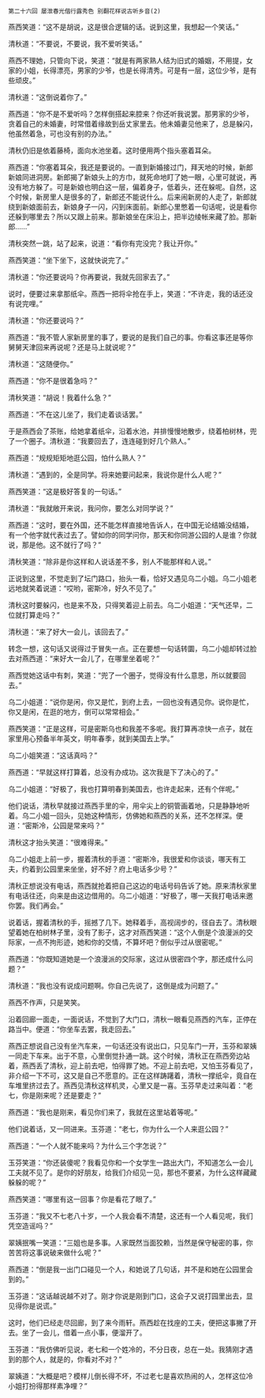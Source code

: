     第二十六回 屡泄春光偕行露秀色 别翻花样说古听乡音(2) 

   燕西笑道：“这不是胡说，这是很合逻辑的话。说到这里，我想起一个笑话。”

   清秋道：“不要说，不要说，我不爱听笑话。”

   燕西不理她，只管向下说，笑道：“就是有两家熟人结为旧式的婚姻，不用提，女家的小姐，长得漂亮，男家的少爷，也是长得清秀。可是有一层，这位少爷，是有些顽皮。”

   清秋道：“这倒说着你了。”

   燕西道：“你不是不爱听吗？怎样倒搭起来腔来？你还听我说罢。那男家的少爷，贪着自己的未婚妻，时常借着缘故到岳丈家里去。他未婚妻见他来了，总是躲闪，他虽然着急，可也没有别的办法。”

   清秋仍旧是依着藤椅，面向水池坐着。这时便用两个指头塞着耳朵。

   燕西道：“你塞着耳朵，我还是要说的。一直到新婚接过门，拜天地的时候，新郎新娘同进洞房。新郎揭了新娘头上的方巾，就死命地盯了她一眼，心里可就说，再没有地方躲了。可是新娘也明白这一层，偏着身子，低着头，还在躲呢。自然，这个时候，新房里人是很多的了，新郎还不能说什么。后来闹新房的人走了，新郎就绕到新娘面前去，新娘身子一闪，闪到床面前。新郎心里憋着一句话呢，说是看你还躲到哪里去？所以又跟上前来。那新娘坐在床沿上，把半边绫帐来藏了脸。那新郎……”

   清秋突然一跳，站了起来，说道：“看你有完没完？我让开你。”

   燕西笑道：“坐下坐下，这就快说完了。”

   清秋道：“你还要说吗？你再要说，我就先回家去了。”

   说时，便要过来拿那纸伞。燕西一把将伞抢在手上，笑道：“不许走，我的话还没有说完哩。”

   清秋道：“你还要说吗？”

   燕西道：“我不管人家新房里的事了，要说的是我们自己的事。你看这事还是等你舅舅天津回来再说呢？还是马上就说呢？”

   清秋道：“这随便你。”

   燕西道：“你不是很着急吗？”

   清秋笑道：“胡说！我着什么急？”

   燕西道：“不在这儿坐了，我们走着谈话罢。”

   于是燕西会了茶账，给她拿着纸伞，沿着水池，并排慢慢地散步，绕着柏树林，兜了一个圈子。清秋道：“我要回去了，连连碰到好几个熟人。”

   燕西道：“规规矩矩地逛公园，怕什么熟人？”

   清秋道：“遇到的，全是同学。将来她要问起来，我说你是什么人呢？”

   燕西笑道：“这是极好答复的一句话。”

   清秋道：“我就敞开来说，我问你，要怎么对同学说？”

   燕西道：“这时，要在外国，还不能怎样直接地告诉人，在中国无论结婚没结婚，有一个他字就代表过去了。譬如你的同学问你，那天和你同游公园的人是谁？你就说，那是他。这不就行了吗？”

   清秋笑道：“除非是你这样和人说话差不多，别人不能那样和人说。”

   正说到这里，不觉走到了坛门路口，抬头一看，恰好又遇见乌二小姐。乌二小姐老远地就笑着说道：“哎哟，密斯冷，好久不见了。”

   清秋这时要躲闪，也是来不及，只得笑着迎上前去。乌二小姐道：“天气还早，二位就打算走吗？”

   清秋道：“来了好大一会儿，该回去了。”

   转念一想，这句话又说得过于冒失一点。正在要想一句话转圜，乌二小姐却转过脸去对燕西道：“来好大一会儿了，在哪里坐着呢？”

   燕西觉她这话中有刺，笑道：“兜了一个圈子，觉得没有什么意思，所以就要回去。”

   乌二小姐道：“说你是闲，你又是忙，到府上去，一回也没有遇见你。说你是忙，你又是闲，在逛的地方，倒可以常常相会。”

   燕西笑道：“正是这样，可是密斯乌也和我差不多呢。我打算再凉快一点子，就在家里用心预备半年英文，明年春季，就到美国去上学。”

   乌二小姐笑道：“这话真吗？”

   燕西道：“早就这样打算着，总没有办成功。这次我是下了决心的了。”

   乌二小姐道：“好极了，我也打算明春到美国去，也许走起来，还有个伴呢。”

   他们说话，清秋早就接过燕西手里的伞，用伞尖上的铜管画着地，只是静静地听着。乌二小姐一回头，见她这种情形，仿佛她和燕西的关系，还不怎样深。便道：“密斯冷，公园是常来吗？”

   清秋这才抬头笑道：“很难得来。”

   乌二小姐走上前一步，握着清秋的手道：“密斯冷，我很爱和你谈谈，哪天有工夫，约着到公园里来坐坐，好不好？府上电话多少号？”

   清秋正想说没有电话，燕西就抢着把自己这边的电话号码告诉了她。原来清秋家里有电话往还，向来是由这边借用的。乌二小姐道：“好极了，哪一天我打电话来邀你罢。我们再会。”

   说着话，握着清秋的手，摇撼了几下。她释着手，高视阔步的，径自去了。清秋眼望着她在柏树林子里，没有了影子，这才对燕西笑道：“这个人倒是个浪漫派的交际家，一点不拘形迹，她和你的交情，不算坏吧？倒似乎过从很密呢。”

   燕西道：“你既知道她是一个浪漫派的交际家，这过从很密四个字，那还成什么问题？”

   清秋道：“我也没有说成问题啊。你自己先说了，这倒是成为问题了。”

   燕西不作声，只是笑笑。

   沿着回廊一面走，一面说话，不觉到了大门口，清秋一眼看见燕西的汽车，正停在路当中。便道：“你坐车去罢，我走回去。”

   燕西正想说自己没有坐汽车来，一句话还没有说出口，只见车门一开，玉芬和翠姨一同走下车来。出于不意，心里倒觉扑通一跳。这个时候，清秋正在燕西旁边站着，燕西丢了清秋，迎上前去吧，怕得罪了她。不迎上前去吧，又怕玉芬看见了，非介绍一下不可，这又是自己不愿意的。正在这样踌躇着，清秋一撑纸伞，竟自在车堆里挤过去了。燕西见清秋这样机灵，心里又是一喜。玉芬早走过来叫着：“老七，你是刚来呢？还是要走？”

   燕西道：“我也是刚来，看见你们来了，我就在这里站着等呢。”

   他们说着话，又一同进来。玉芬道：“老七，你为什么一个人来逛公园？”

   燕西道：“一个人就不能来吗？为什么三个字怎说？”

   玉芬笑道：“你还装傻呢？我看见你和一个女学生一路出大门，不知道怎么一会儿工夫就不见了。是你的好朋友，给我们介绍见一见，那也不要紧，为什么这样藏藏躲躲的呢？”

   燕西笑道：“哪里有这一回事？你是看花了眼了。”

   玉芬道：“我又不七老八十岁，一个人我会看不清楚，这还有一个人看见呢，我们凭空造谣吗？”

   翠姨抿嘴一笑道：“三姐也是多事。人家既然当面狡赖，当然是保守秘密的事，你苦苦将这事说破来做什么呢？”

   燕西道：“倒是我一出门口碰见一个人，和她说了几句话，并不是和她在公园里会到的。”

   玉芬道：“这话越说越不对了。刚才你说是刚到门口，这会子又说打园里出去，显见得你是说谎。”

   这时，他们已经走尽回廊，到了来今雨轩。燕西趁在找座的工夫，便把这事撇了开去。坐了一会儿，借着一点小事，便溜开了。

   玉芬道：“我仿佛听见说，老七和一个姓冷的，不分日夜，总在一处。我猜刚才遇到的那个人，就是的，你看对不对？”

   翠姨道：“大概是吧？模样儿倒长得不坏，不过老七是喜欢热闹的人，怎样这位冷小姐打扮得那样素净哩？”

